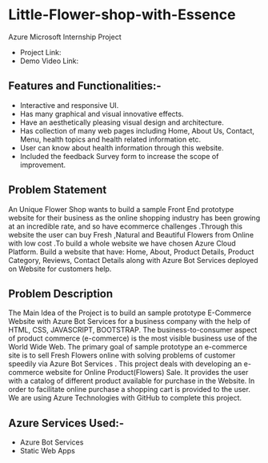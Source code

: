# Little-Flower-shop-with-Essence
Azure Microsoft Internship Project
- Project Link: 
- Demo Video Link: 

## Features and Functionalities:-
- Interactive and responsive UI.
- Has many graphical and visual innovative effects.
- Have an aesthetically pleasing visual design and architecture.
- Has collection of many web pages including Home, About Us, Contact, Menu, health topics and health related information etc.
- User can know about health information through this website.
- Included the feedback Survey form to increase the scope of improvement.
## Problem Statement
An Unique Flower Shop wants to build a sample Front End prototype website for their business as the online shopping industry has been growing at an incredible rate, and so have ecommerce challenges .Through this website the user can buy Fresh ,Natural and Beautiful Flowers from Online with low cost .To build a whole website we have chosen Azure Cloud Platform. Build a website that have: Home, About, Product Details, Product Category, Reviews, Contact Details along with Azure Bot Services deployed on Website for customers help.
## Problem Description
The Main Idea of the Project is to build an sample prototype E-Commerce Website with Azure Bot Services for a business company with the help of HTML, CSS, JAVASCRIPT, BOOTSTRAP. The business-to-consumer aspect of product commerce (e-commerce) is the most visible business use of the World Wide Web. The primary goal of sample prototype an e-commerce site is to sell Fresh Flowers online with solving problems of customer speedily via Azure Bot Services . This project deals with developing an e-commerce website for Online Product(Flowers) Sale. It provides the user with a catalog of different product available for purchase in the Website. In order to facilitate online purchase a shopping cart is provided to the user. We are using Azure Technologies with GitHub to complete this project.
## Azure Services Used:-
- Azure Bot Services
- Static Web Apps
